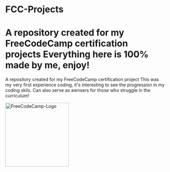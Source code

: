 # FCC-Projects

A repository created for my FreeCodeCamp certification projects
Everything here is 100% made by me, enjoy!
=======
A repository created for my FreeCodeCamp certification project
This was my very first experience coding, it's interesting to see the progression in my coding skils. 
Can also serve as awnsers for those who struggle in the curriculum!

<img  ratio =" 357 / 41 " width="200px" src="https://github.com/user-attachments/assets/a6e92997-169a-494f-ade8-cb0e839dde4e" alt="FreeCodeCamp-Logo"/>
